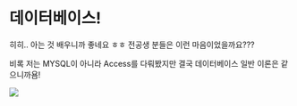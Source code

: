 # 데이터베이스!

히히.. 아는 것 배우니까 좋네요 ㅎㅎ
전공생 분들은 이런 마음이었을까요???

비록 저는 MYSQL이 아니라 Access를 다뤄봤지만 결국 데이터베이스 일반 이론은 같으니까욤!

![](https://i.pinimg.com/736x/fd/67/f3/fd67f3a52dcf4f6c1e8db035001ad63f.jpg)
